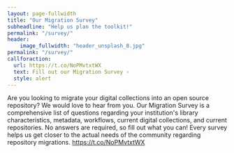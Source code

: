 ```yaml
---
layout: page-fullwidth
title: "Our Migration Survey"
subheadline: "Help us plan the toolkit!"
permalink: "/survey/"
header:
    image_fullwidth: "header_unsplash_8.jpg"
permalink: "/survey/"
callforaction:
  url: https://t.co/NoPMvtxtWX
  text: Fill out our Migration Survey ›
  style: alert
---
```


Are you looking to migrate your digital collections into an open source repository? We would love to hear from you.  Our Migration Survey is a comprehensive list of questions regarding your institution's library characteristics, metadata, workflows, current digital collections, and current repositories. No answers are required, so fill out what you can! Every survey helps us get closer to the actual needs of the community regarding repository migrations.  https://t.co/NoPMvtxtWX

